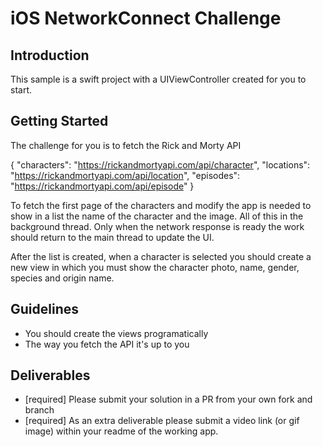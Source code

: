 # iOS NetworkConnect Challenge

## Introduction

This sample is a swift project with a UIViewController created for you to start.

## Getting Started

The challenge for you is to fetch the Rick and Morty API

{
  "characters": "https://rickandmortyapi.com/api/character",
  "locations": "https://rickandmortyapi.com/api/location",
  "episodes": "https://rickandmortyapi.com/api/episode"
}

To fetch the first page of the characters and modify the app is needed to show in a list the name of the character and the image.
All of this in the background thread. Only when the network response is ready the work should return to the main thread to update the UI.

After the list is created, when a character is selected you should create a new view in which you must show the character photo, name, gender, species and origin name.

## Guidelines

* You should create the views programatically 
* The way you fetch the API it's up to you


## Deliverables

* [required] Please submit your solution in a PR from your own fork and branch
* [required] As an extra deliverable please submit a video link (or gif image) within your readme of the working app.

